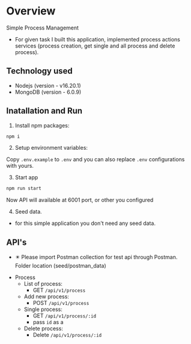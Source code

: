 # Overview

Simple Process Management

- For given task I built this application, implemented process actions services (process creation, get single and all process and delete process).

## Technology used

- Nodejs (version - v16.20.1)
- MongoDB (version - 6.0.9)

## Inatallation and Run

1.  Install npm packages:

```bash
npm i
```

2. Setup environment variables:

Copy `.env.example` to `.env` and you can also replace `.env` configurations with yours.

3. Start app

```bash
npm run start
```

Now API will available at 6001 port, or other you configured

4. Seed data.

- for this simple application you don't need any seed data.

## API's

- ✴️ Please import Postman collection for test api through Postman. <br>
Folder location (seed/postman_data)

* Process
  - List of process:
    - GET `/api/v1/process`
  - Add new process:
    - POST `/api/v1/process`
  - Single process:
    - GET `/api/v1/process/:id`
    - pass `id` as a 
  - Delete process:
    - Delete `/api/v1/process/:id`
